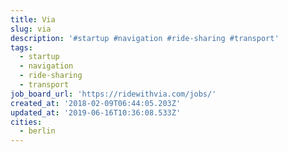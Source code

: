```yaml
---
title: Via
slug: via
description: '#startup #navigation #ride-sharing #transport'
tags:
  - startup
  - navigation
  - ride-sharing
  - transport
job_board_url: 'https://ridewithvia.com/jobs/'
created_at: '2018-02-09T06:44:05.203Z'
updated_at: '2019-06-16T10:36:08.533Z'
cities:
  - berlin
---
```


